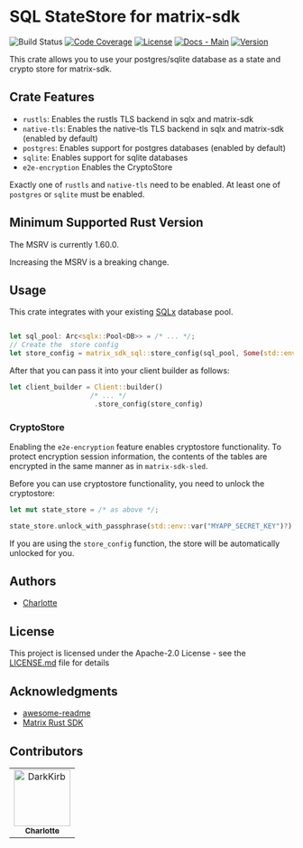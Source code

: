 # SQL StateStore for matrix-sdk

![Build Status](https://img.shields.io/github/workflow/status/DarkKirb/matrix-sdk-statestore-sql/Build%20checks)
[![Code Coverage](https://img.shields.io/coveralls/github/DarkKirb/matrix-sdk-sql)](https://coveralls.io/github/DarkKirb/matrix-sdk-statestore-sql)
[![License](https://img.shields.io/crates/l/matrix-sdk-sql)](https://opensource.org/licenses/Apache-2.0)
[![Docs - Main](https://img.shields.io/badge/docs-main-blue.svg)](https://darkkirb.github.io/matrix-sdk-statestore-sql/rust/matrix_sdk_statestore_sql/)
[![Version](https://img.shields.io/crates/v/matrix-sdk-sql)](https://crates.io/crates/matrix-sdk-sql)

This crate allows you to use your postgres/sqlite database as a state and crypto store for matrix-sdk.

## Crate Features

- `rustls`: Enables the rustls TLS backend in sqlx and matrix-sdk
- `native-tls`: Enables the native-tls TLS backend in sqlx and matrix-sdk (enabled by default)
- `postgres`: Enables support for postgres databases (enabled by default)
- `sqlite`: Enables support for sqlite databases
- `e2e-encryption` Enables the CryptoStore

Exactly one of `rustls` and `native-tls` need to be enabled. At least one of `postgres` or `sqlite` must be enabled.

## Minimum Supported Rust Version
The MSRV is currently 1.60.0.

Increasing the MSRV is a breaking change.

## Usage

This crate integrates with your existing [SQLx](https://github.com/launchbadge/sqlx) database pool.

```rust

let sql_pool: Arc<sqlx::Pool<DB>> = /* ... */;
// Create the  store config
let store_config = matrix_sdk_sql::store_config(sql_pool, Some(std::env::var("MYAPP_SECRET_KEY")?)).await?;

```

After that you can pass it into your client builder as follows:

```rust
let client_builder = Client::builder()
                    /* ... */
                     .store_config(store_config)
```

### CryptoStore

Enabling the `e2e-encryption` feature enables cryptostore functionality. To protect encryption session information, the contents of the tables are encrypted in the same manner as in `matrix-sdk-sled`.

Before you can use cryptostore functionality, you need to unlock the cryptostore:

```rust
let mut state_store = /* as above */;

state_store.unlock_with_passphrase(std::env::var("MYAPP_SECRET_KEY")?).await?;
```

If you are using the `store_config` function, the store will be automatically unlocked for you.

## Authors

- [Charlotte](https://github.com/DarkKirb)

## License

This project is licensed under the Apache-2.0 License - see the [LICENSE.md](LICENSE.md) file for details

## Acknowledgments

- [awesome-readme](https://github.com/matiassingers/awesome-readme)
- [Matrix Rust SDK](https://github.com/matrix-org/matrix-rust-sdk)

## Contributors

<!-- readme: contributors -start -->
<table>
<tr>
    <td align="center">
        <a href="https://github.com/DarkKirb">
            <img src="https://avatars.githubusercontent.com/u/23011243?v=4" width="100;" alt="DarkKirb"/>
            <br />
            <sub><b>Charlotte</b></sub>
        </a>
    </td></tr>
</table>
<!-- readme: contributors -end -->
